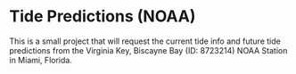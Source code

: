 # Tide Predictions (NOAA)
 
This is a small project that will request the current tide info and future tide predictions from the Virginia Key, Biscayne Bay (ID: 8723214) NOAA Station in Miami, Florida.